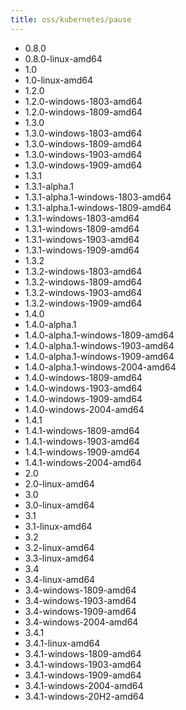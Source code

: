 ```yaml
---
title: oss/kubernetes/pause
---
```

- 0.8.0
- 0.8.0-linux-amd64
- 1.0
- 1.0-linux-amd64
- 1.2.0
- 1.2.0-windows-1803-amd64
- 1.2.0-windows-1809-amd64
- 1.3.0
- 1.3.0-windows-1803-amd64
- 1.3.0-windows-1809-amd64
- 1.3.0-windows-1903-amd64
- 1.3.0-windows-1909-amd64
- 1.3.1
- 1.3.1-alpha.1
- 1.3.1-alpha.1-windows-1803-amd64
- 1.3.1-alpha.1-windows-1809-amd64
- 1.3.1-windows-1803-amd64
- 1.3.1-windows-1809-amd64
- 1.3.1-windows-1903-amd64
- 1.3.1-windows-1909-amd64
- 1.3.2
- 1.3.2-windows-1803-amd64
- 1.3.2-windows-1809-amd64
- 1.3.2-windows-1903-amd64
- 1.3.2-windows-1909-amd64
- 1.4.0
- 1.4.0-alpha.1
- 1.4.0-alpha.1-windows-1809-amd64
- 1.4.0-alpha.1-windows-1903-amd64
- 1.4.0-alpha.1-windows-1909-amd64
- 1.4.0-alpha.1-windows-2004-amd64
- 1.4.0-windows-1809-amd64
- 1.4.0-windows-1903-amd64
- 1.4.0-windows-1909-amd64
- 1.4.0-windows-2004-amd64
- 1.4.1
- 1.4.1-windows-1809-amd64
- 1.4.1-windows-1903-amd64
- 1.4.1-windows-1909-amd64
- 1.4.1-windows-2004-amd64
- 2.0
- 2.0-linux-amd64
- 3.0
- 3.0-linux-amd64
- 3.1
- 3.1-linux-amd64
- 3.2
- 3.2-linux-amd64
- 3.3-linux-amd64
- 3.4
- 3.4-linux-amd64
- 3.4-windows-1809-amd64
- 3.4-windows-1903-amd64
- 3.4-windows-1909-amd64
- 3.4-windows-2004-amd64
- 3.4.1
- 3.4.1-linux-amd64
- 3.4.1-windows-1809-amd64
- 3.4.1-windows-1903-amd64
- 3.4.1-windows-1909-amd64
- 3.4.1-windows-2004-amd64
- 3.4.1-windows-20H2-amd64
